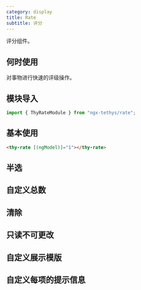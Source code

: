 ```yaml
---
category: display
title: Rate
subtitle: 评分
---
```


<alert>评分组件。</alert>

## 何时使用
对事物进行快速的评级操作。

## 模块导入
```ts
import { ThyRateModule } from "ngx-tethys/rate";
```
## 基本使用
```html
<thy-rate [(ngModel)]="1"></thy-rate>
```
<example name="thy-rate-basic-example"></example>

## 半选
<example name="thy-rate-half-example"></example>

## 自定义总数
<example name="thy-rate-count-example"></example>

## 清除
<example name="thy-rate-clear-example"></example>

## 只读不可更改
<example name="thy-rate-disabled-example"></example>

## 自定义展示模版
<example name="thy-rate-template-example"></example>

## 自定义每项的提示信息
<example name="thy-rate-tooltip-example"></example>

